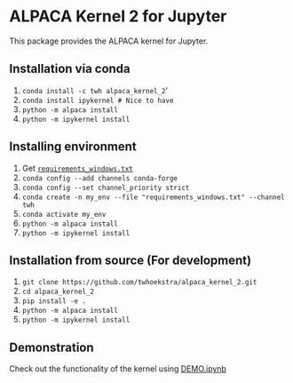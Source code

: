 # ALPACA Kernel 2 for Jupyter

This package provides the ALPACA kernel for Jupyter.

## Installation via conda


1. `conda install -c twh alpaca_kernel_2`'
2. `conda install ipykernel # Nice to have`
3. `python -m alpaca install`
4. `python -m ipykernel install`

## Installing environment

1. Get [`requirements_windows.txt`](https://raw.githubusercontent.com/twhoekstra/alpaca_kernel_2/main/requirements_windows.txt)
2. `conda config --add channels conda-forge`
3. `conda config --set channel_priority strict`
4. `conda create -n my_env --file "requirements_windows.txt" --channel twh`
5. `conda activate my_env`
6. `python -m alpaca install`
7. `python -m ipykernel install`

## Installation from source (For development)

1. `git clone https://github.com/twhoekstra/alpaca_kernel_2.git`
2. `cd alpaca_kernel_2`
3. `pip install -e .`
4. `python -m alpaca install`
5. `python -m ipykernel install`

## Demonstration
Check out the functionality of the kernel using [DEMO.ipynb](https://raw.githubusercontent.com/twhoekstra/alpaca_kernel_2/main/DEMO.ipynb)
